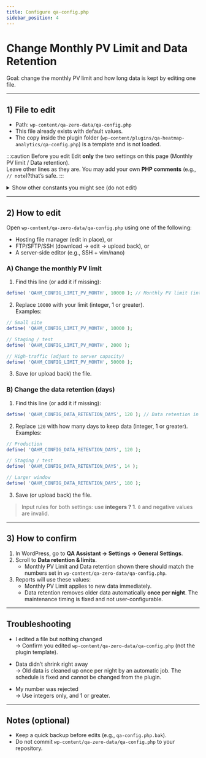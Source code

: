 ```yaml
---
title: Configure qa-config.php
sidebar_position: 4
---
```


# Change Monthly PV Limit and Data Retention

Goal: change the monthly PV limit and how long data is kept by editing one file.

---

## 1) File to edit

- Path: `wp-content/qa-zero-data/qa-config.php`
- This file already exists with default values.
- The copy inside the plugin folder (`wp-content/plugins/qa-heatmap-analytics/qa-config.php`) is a template and is not loaded.

:::caution Before you edit
Edit **only** the two settings on this page (Monthly PV limit / Data retention).  
Leave other lines as they are. You may add your own **PHP comments** (e.g., `// note`)?that’s safe.
:::

<details>
<summary>Show other constants you might see (do not edit)</summary>

```
QAHM_CONFIG_USE_LSCMD_LISTFILE
QAHM_CONFIG_TWO_SYSTEM_MODE
QAHM_CONFIG_SYSTEM_MODE
QAHM_CONFIG_CPROC_NUM_MAX
QAHM_CONFIG_RCNK_MAX
QAHM_CONFIG_SOCIAL_REFERRER
QAHM_CONFIG_BEHAVIORAL_SEND_INTERVAL
QAHM_CONFIG_HTML_DIFF_DETECTION_MODE
```
*(Names may vary by version.)*

</details>

---

## 2) How to edit

Open `wp-content/qa-zero-data/qa-config.php` using one of the following:

- Hosting file manager (edit in place), or
- FTP/SFTP/SSH (download → edit → upload back), or
- A server-side editor (e.g., SSH + vim/nano)

### A) Change the **monthly PV limit**

1. Find this line (or add it if missing):
```php
define( 'QAHM_CONFIG_LIMIT_PV_MONTH', 10000 ); // Monthly PV limit (integer, >= 1)
```
2. Replace `10000` with your limit (integer, 1 or greater).  
   Examples:
```php
// Small site
define( 'QAHM_CONFIG_LIMIT_PV_MONTH', 10000 );

// Staging / test
define( 'QAHM_CONFIG_LIMIT_PV_MONTH', 2000 );

// High-traffic (adjust to server capacity)
define( 'QAHM_CONFIG_LIMIT_PV_MONTH', 50000 );
```
3. Save (or upload back) the file.

### B) Change the **data retention (days)**

1. Find this line (or add it if missing):
```php
define( 'QAHM_CONFIG_DATA_RETENTION_DAYS', 120 ); // Data retention in days (integer, >= 1)
```
2. Replace `120` with how many days to keep data (integer, 1 or greater).  
   Examples:
```php
// Production
define( 'QAHM_CONFIG_DATA_RETENTION_DAYS', 120 );

// Staging / test
define( 'QAHM_CONFIG_DATA_RETENTION_DAYS', 14 );

// Larger window
define( 'QAHM_CONFIG_DATA_RETENTION_DAYS', 180 );
```
3. Save (or upload back) the file.

> Input rules for both settings: use **integers ? 1**. `0` and negative values are invalid.

---

## 3) How to confirm

1. In WordPress, go to **QA Assistant → Settings → General Settings**.
2. Scroll to **Data retention & limits**.
   - Monthly PV Limit and Data retention shown there should match the numbers set in `wp-content/qa-zero-data/qa-config.php`.
3. Reports will use these values:
   - Monthly PV Limit applies to new data immediately.
   - Data retention removes older data automatically **once per night**. The maintenance timing is fixed and not user-configurable.

---

## Troubleshooting

- I edited a file but nothing changed  
  → Confirm you edited `wp-content/qa-zero-data/qa-config.php` (not the plugin template).

- Data didn’t shrink right away  
  → Old data is cleaned up once per night by an automatic job. The schedule is fixed and cannot be changed from the plugin.

- My number was rejected  
  → Use integers only, and 1 or greater.

---

## Notes (optional)

- Keep a quick backup before edits (e.g., `qa-config.php.bak`).
- Do not commit `wp-content/qa-zero-data/qa-config.php` to your repository.
